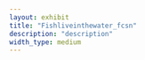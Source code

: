```yaml
---
layout: exhibit
title: "Fishliveinthewater_fcsn"
description: "description"
width_type: medium
---
```

